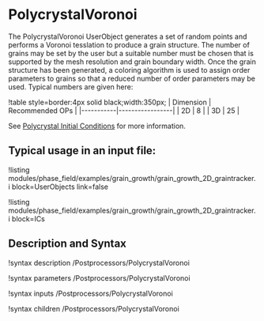 # PolycrystalVoronoi

The PolycrystalVoronoi UserObject generates a set of random points and performs a Voronoi tesslation to produce a grain structure. The number of grains may be set by the user but a suitable number must be chosen that is supported by the mesh resolution and grain boundary width. Once the grain structure has been generated, a coloring algorithm is used to assign order parameters to grains so that a reduced number of order parameters may be used. Typical numbers are given here:

!table style=border:4px solid black;width:350px;
| Dimension | Recommended OPs |
|-----------|-----------------|
| 2D        | 8               |
| 3D        | 25              |

See [Polycrystal Initial Conditions](ICs/PolycrystalICs.md) for more information.

## Typical usage in an input file:

!listing modules/phase_field/examples/grain_growth/grain_growth_2D_graintracker.i block=UserObjects link=false

!listing modules/phase_field/examples/grain_growth/grain_growth_2D_graintracker.i block=ICs


## Description and Syntax

!syntax description /Postprocessors/PolycrystalVoronoi

!syntax parameters /Postprocessors/PolycrystalVoronoi

!syntax inputs /Postprocessors/PolycrystalVoronoi

!syntax children /Postprocessors/PolycrystalVoronoi
